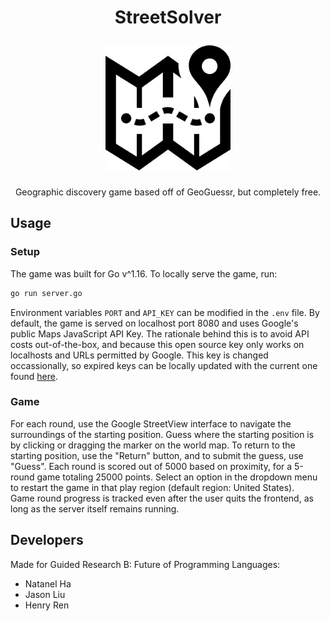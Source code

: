 <h1 align="center">
    <p>StreetSolver</p>
    <img src="public/img/favicon.png" width="200"/>
</h1>

<p align="center">Geographic discovery game based off of GeoGuessr, but completely free.</p>

## Usage
### Setup
The game was built for Go v^1.16. To locally serve the game, run:
```sh
go run server.go
```

Environment variables `PORT` and `API_KEY` can be modified in the `.env` file. By default, the game is served on localhost port 8080 and uses Google's public Maps JavaScript API Key. The rationale behind this is to avoid API costs out-of-the-box, and because this open source key only works on localhosts and URLs permitted by Google. This key is changed occassionally, so expired keys can be locally updated with the current one found [here](https://github.com/googlemaps/js-samples/blob/08d6e630e8baa89d9fef856d9596258b9550293f/dist/samples/add-map/index.html#L58).

### Game
For each round, use the Google StreetView interface to navigate the surroundings of the starting position.
Guess where the starting position is by clicking or dragging the marker on the world map.
To return to the starting position, use the "Return" button, and to submit the guess, use "Guess".
Each round is scored out of 5000 based on proximity, for a 5-round game totaling 25000 points.
Select an option in the dropdown menu to restart the game in that play region (default region: United States).  
Game round progress is tracked even after the user quits the frontend, as long as the server itself remains running.

## Developers
Made for Guided Research B: Future of Programming Languages:
* Natanel Ha
* Jason Liu
* Henry Ren
